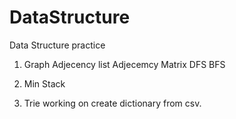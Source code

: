 # DataStructure
Data Structure practice

1. Graph
  Adjecency list
  Adjecemcy Matrix
  DFS
  BFS
  
2. Min Stack
3. Trie
  working on create dictionary from csv.
